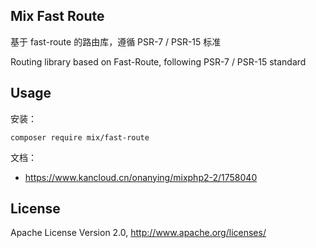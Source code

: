## Mix Fast Route

基于 fast-route 的路由库，遵循 PSR-7 / PSR-15 标准

Routing library based on Fast-Route, following PSR-7 / PSR-15 standard

## Usage

安装：

```
composer require mix/fast-route
```

文档：

- https://www.kancloud.cn/onanying/mixphp2-2/1758040

## License

Apache License Version 2.0, http://www.apache.org/licenses/
